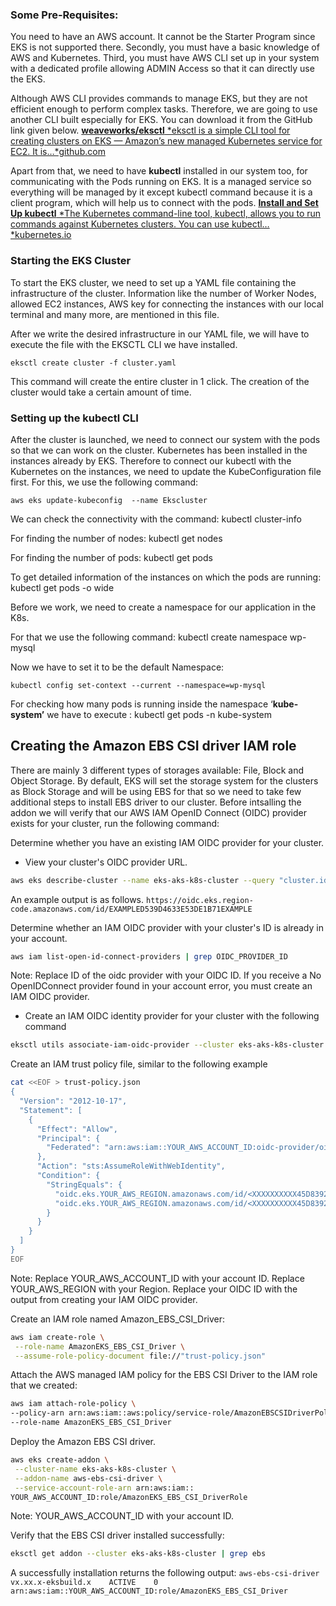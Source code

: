 ### Some Pre-Requisites:

You need to have an AWS account. It cannot be the Starter Program since EKS is not supported there. Secondly, you must have a basic knowledge of AWS and Kubernetes. Third, you must have AWS CLI set up in your system with a dedicated profile allowing ADMIN Access so that it can directly use the EKS.

Although AWS CLI provides commands to manage EKS, but they are not efficient enough to perform complex tasks. Therefore, we are going to use another CLI built especially for EKS. You can download it from the GitHub link given below.
[**weaveworks/eksctl**
*eksctl is a simple CLI tool for creating clusters on EKS — Amazon’s new managed Kubernetes service for EC2. It is…*github.com](https://github.com/weaveworks/eksctl)

Apart from that, we need to have **kubectl** installed in our system too, for communicating with the Pods running on EKS. It is a managed service so everything will be managed by it except kubectl command because it is a client program, which will help us to connect with the pods.
[**Install and Set Up kubectl**
*The Kubernetes command-line tool, kubectl, allows you to run commands against Kubernetes clusters. You can use kubectl…*kubernetes.io](https://kubernetes.io/docs/tasks/tools/install-kubectl/)

### Starting the EKS Cluster

To start the EKS cluster, we need to set up a YAML file containing the infrastructure of the cluster. Information like the number of Worker Nodes, allowed EC2 instances, AWS key for connecting the instances with our local terminal and many more, are mentioned in this file.

After we write the desired infrastructure in our YAML file, we will have to execute the file with the EKSCTL CLI we have installed.

    eksctl create cluster -f cluster.yaml

This command will create the entire cluster in 1 click. The creation of the cluster would take a certain amount of time.

### Setting up the kubectl CLI

After the cluster is launched, we need to connect our system with the pods so that we can work on the cluster. Kubernetes has been installed in the instances already by EKS. Therefore to connect our kubectl with the Kubernetes on the instances, we need to update the KubeConfiguration file first. For this, we use the following command:

    aws eks update-kubeconfig  --name Ekscluster

We can check the connectivity with the command: kubectl cluster-info

For finding the number of nodes: kubectl get nodes

For finding the number of pods: kubectl get pods

To get detailed information of the instances on which the pods are running: kubectl get pods -o wide

Before we work, we need to create a namespace for our application in the K8s.

For that we use the following command: kubectl create namespace wp-mysql

Now we have to set it to be the default Namespace:

    kubectl config set-context --current --namespace=wp-mysql

For checking how many pods is running inside the namespace ‘**kube-system’** we have to execute : kubectl get pods -n kube-system

## Creating the Amazon EBS CSI driver IAM role

There are mainly 3 different types of storages available: File, Block and Object Storage. By default, EKS will set the storage system for the clusters as Block Storage and will be using EBS for that so we need to take few additional steps to install EBS driver to our cluster. Before intsalling the addon we will verify that our AWS IAM OpenID Connect (OIDC) provider exists for your cluster, run the following command: 

Determine whether you have an existing IAM OIDC provider for your cluster.

- View your cluster's OIDC provider URL.
```bash
aws eks describe-cluster --name eks-aks-k8s-cluster --query "cluster.identity.oidc.issuer" --output text
```
An example output is as follows.
`https://oidc.eks.region-code.amazonaws.com/id/EXAMPLED539D4633E53DE1B71EXAMPLE`

Determine whether an IAM OIDC provider with your cluster's ID is already in your account.

```bash
aws iam list-open-id-connect-providers | grep OIDC_PROVIDER_ID
```
Note: Replace ID of the oidc provider with your OIDC ID. If you receive a No OpenIDConnect provider found in your account error, you must create an IAM OIDC provider.

- Create an IAM OIDC identity provider for your cluster with the following command

```bash
eksctl utils associate-iam-oidc-provider --cluster eks-aks-k8s-cluster --approve 
```

Create an IAM trust policy file, similar to the following example

```bash
cat <<EOF > trust-policy.json
{
  "Version": "2012-10-17",
  "Statement": [
    {
      "Effect": "Allow",
      "Principal": {
        "Federated": "arn:aws:iam::YOUR_AWS_ACCOUNT_ID:oidc-provider/oidc.eks.YOUR_AWS_REGION.amazonaws.com/id/YOUR_OIDC ID"
      },
      "Action": "sts:AssumeRoleWithWebIdentity",
      "Condition": {
        "StringEquals": {
          "oidc.eks.YOUR_AWS_REGION.amazonaws.com/id/<XXXXXXXXXX45D83924220DC4815XXXXX>:aud": "sts.amazonaws.com",
          "oidc.eks.YOUR_AWS_REGION.amazonaws.com/id/<XXXXXXXXXX45D83924220DC4815XXXXX>:sub": "system:serviceaccount:kube-system:ebs-csi-controller-sa"
        }
      }
    }
  ]
}
EOF
```
Note: Replace YOUR_AWS_ACCOUNT_ID with your account ID. Replace YOUR_AWS_REGION with your Region. Replace your OIDC ID with the output from creating your IAM OIDC provider.

Create an IAM role named Amazon_EBS_CSI_Driver:

```bash
aws iam create-role \
 --role-name AmazonEKS_EBS_CSI_Driver \
 --assume-role-policy-document file://"trust-policy.json"
```
Attach the AWS managed IAM policy for the EBS CSI Driver to the IAM role that we created:

```bash
aws iam attach-role-policy \
--policy-arn arn:aws:iam::aws:policy/service-role/AmazonEBSCSIDriverPolicy \
--role-name AmazonEKS_EBS_CSI_Driver
```
Deploy the Amazon EBS CSI driver.
```bash
aws eks create-addon \
 --cluster-name eks-aks-k8s-cluster \
 --addon-name aws-ebs-csi-driver \
 --service-account-role-arn arn:aws:iam::
YOUR_AWS_ACCOUNT_ID:role/AmazonEKS_EBS_CSI_DriverRole
```
Note: YOUR_AWS_ACCOUNT_ID with your account ID.

Verify that the EBS CSI driver installed successfully:

```bash
eksctl get addon --cluster eks-aks-k8s-cluster | grep ebs
```
A successfully installation returns the following output:
`aws-ebs-csi-driver    vx.xx.x-eksbuild.x    ACTIVE    0    arn:aws:iam::YOUR_AWS_ACCOUNT_ID:role/AmazonEKS_EBS_CSI_Driver`